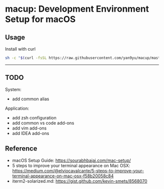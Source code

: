 macup: Development Environment Setup for macOS
=====

## Usage
Install with curl

```bash
sh -c "$(curl -fsSL https://raw.githubusercontent.com/yan9yu/macup/master/install.sh)"
```

---

## TODO

System:
- add common alias

Application:
- add zsh configuration
- add common vs code add-ons
- add vim add-ons
- add IDEA add-ons


## Reference
- macOS Setup Guide: https://sourabhbajaj.com/mac-setup/
- 5 steps to improve your terminal appearance on Mac OSX: https://medium.com/@elviocavalcante/5-steps-to-improve-your-terminal-appearance-on-mac-osx-f58b20058c84
- iterm2-solarized.md: https://gist.github.com/kevin-smets/8568070
